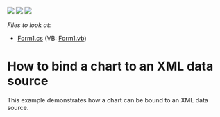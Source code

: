 <!-- default badges list -->
![](https://img.shields.io/endpoint?url=https://codecentral.devexpress.com/api/v1/VersionRange/128572683/13.1.4%2B)
[![](https://img.shields.io/badge/Open_in_DevExpress_Support_Center-FF7200?style=flat-square&logo=DevExpress&logoColor=white)](https://supportcenter.devexpress.com/ticket/details/E1583)
[![](https://img.shields.io/badge/📖_How_to_use_DevExpress_Examples-e9f6fc?style=flat-square)](https://docs.devexpress.com/GeneralInformation/403183)
<!-- default badges end -->
<!-- default file list -->
*Files to look at*:

* [Form1.cs](./CS/BindChartToXML/Form1.cs) (VB: [Form1.vb](./VB/BindChartToXML/Form1.vb))
<!-- default file list end -->
# How to bind a chart to an XML data source


<p>This example demonstrates how a chart can be bound to an XML data source.</p>

<br/>


